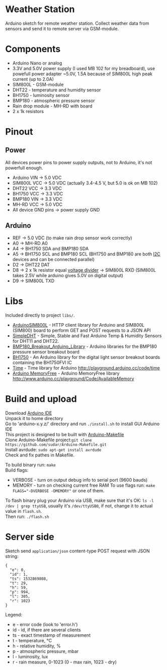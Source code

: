 # Weather Station
Arduino sketch for remote weather station. Collect weather data from sensors and send it to remote server via GSM-module.

# Components
* Arduino Nano or analog 
* 3.3V and 5.0V power supply (I used MB 102 for my breadboard), use powefull power adapter ~5.0V, 1.5A because of SIM800L high peak current (up to 2.0A)
* SIM800L - GSM-module
* DHT22 - temperature and humidity sensor
* BH1750 - luminosity sensor
* BMP180 - atmospheric pressure sensor
* Rain drop module - MH-RD with board
* 2 x 1k resistors

# Pinout
## Power
All devices power pins to power supply outputs, not to Arduino, it's not powerfull enough.
* Arduino VIN -> 5.0 VDC
* SIM800L VCC -> 5.0 VDC (actually 3.4-4.5 V, but 5.0 is ok on MB 102)
* DHT22 VCC -> 3.3 VDC
* BH1750 VCC -> 3.3 VDC
* BMP180 VIN -> 3.3 VDC
* MH-RD VCC -> 5.0 VDC
* All device GND pins -> power supply GND

## Arduino
* REF -> 5.0 VDC (to make rain drop sensor work correctly)
* A0 -> MH-RD A0
* A4 -> BH1750 SDA and BMP180 SDA
* A5 -> BH1750 SCL and BMP180 SCL (BH1750 and BMP180 are both [I2C](https://en.wikipedia.org/wiki/I%C2%B2C) devices and can be connected parallel)
* D2 -> DHT22 DAT
* D8 -> 2 x 1k resistor equal [voltage divider](https://en.wikipedia.org/wiki/Voltage_divider) -> SIM800L RXD (SIM800L takes 2.5V while arduino gives 5.0V on digital output)
* D9 -> SIM800L TXD

# Libs
Included directly to project `libs/`.
* [ArduinoSIM800L](https://github.com/carrascoacd/ArduinoSIM800L) - HTTP client library for Arduino and SIM800L (SIM800) board to perform GET and POST requests to a JSON API
* [SimpleDHT](https://github.com/winlinvip/SimpleDHT) - Simple, Stable and Fast Arduino Temp & Humidity Sensors for DHT11 and DHT22.
* [BMP180_Breakout_Arduino_Library](https://github.com/sparkfun/BMP180_Breakout_Arduino_Library) - Arduino libraries for the BMP180 pressure sensor breakout board
* [BH1750](https://github.com/claws/BH1750) -  An Arduino library for the digital light sensor breakout boards containing the BH1750FVI IC
* [Time](https://github.com/PaulStoffregen/Time) - Time library for Arduino http://playground.arduino.cc/code/time
* [Arduino MemoryFree](https://github.com/maniacbug/MemoryFree) - Arduino MemoryFree library http://www.arduino.cc/playground/Code/AvailableMemory

# Build and upload
Download [Arduino IDE](https://www.arduino.cc/download_handler.php)<br>
Unpack it to home directory<br>
Go to 'arduino-x.y.z/' directory and run `./install.sh` to install GUI Arduino IDE<br>
This project is designed to be built with [Arduino-Makefile](https://github.com/sudar/Arduino-Makefile)<br>
Clone Arduino-Makefile project:```git clone https://github.com/sudar/Arduino-Makefile.git```<br>
Install avrdude: ```sudo apt-get install avrdude```<br>
Check and fix pathes in Makefile.<br>

To build binary run: `make`<br>
Build flags:
* VERBOSE - turn on output debug info to serial port (9600 bauds)
* MEMORY - turn on checking current free RAM
To use flags run: `make FLAGS="-DVERBOSE -DMEMORY"` or one of them.

To flash binary plug your Arduino via USB, make sure that it's OK: `ls -l /dev | grep ttyUSB`, usually it's `/dev/ttyUSB0`, if not, change it to actual value in `flash.sh`.<br>
Then run: `./flash.sh`

# Server side
Sketch send `application/json` content-type POST request with JSON string:
```
{
  "e": 0,
  "id": 1,
  "ts": 1532869808,
  "t": 29,
  "h": 59,
  "p": 994,
  "l": 305,
  "r": 1023
}
```
Legend:
* e - error code (look to 'error.h')
* id - id, if there are several clients
* ts - exact timestamp of measurement
* t - temperature, °C
* h - relative humidity, %
* p - atmospheric pressure, mbar
* l - luminosity, lux
* r - rain measure, 0-1023 (0 - max rain, 1023 - dry)
